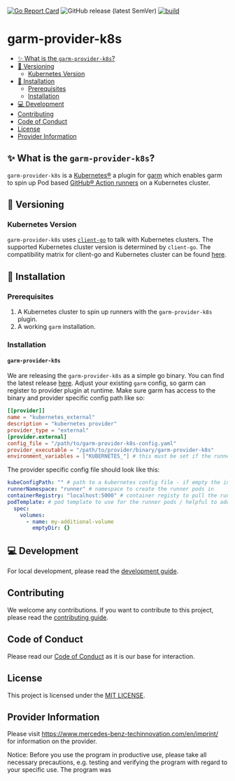 <!-- SPDX-License-Identifier: MIT -->

[![Go Report Card](https://goreportcard.com/badge/github.com/mercedes-benz/garm-operator)](https://goreportcard.com/report/github.com/mercedes-benz/garm-provider-k8s) 
![GitHub release (latest SemVer)](https://img.shields.io/github/v/release/mercedes-benz/garm-provider-k8s?sort=semver)
[![build](https://github.com/mercedes-benz/garm-provider-k8s/actions/workflows/build.yaml/badge.svg)](https://github.com/mercedes-benz/garm-provider-k8s/actions/workflows/build.yaml)

# garm-provider-k8s

<!-- toc -->
- [✨ What is the <code>garm-provider-k8s</code>?](#-what-is-the-garm-provider-k8s)
- [🔀 Versioning](#-versioning)
  - [Kubernetes Version](#kubernetes-version)
- [🚀 Installation](#-installation)
  - [Prerequisites](#prerequisites)
  - [Installation](#installation)
- [💻 Development](#-development)
- [Contributing](#contributing)
- [Code of Conduct](#code-of-conduct)
- [License](#license)
- [Provider Information](#provider-information)
<!-- /toc -->

## ✨ What is the `garm-provider-k8s`?

`garm-provider-k8s` is a [Kubernetes®](https://kubernetes.io) a plugin for [garm](https://github.com/cloudbase/garm) which enables garm to spin up Pod based [GitHub® Action runners](https://docs.github.com/en/actions/using-github-hosted-runners/about-github-hosted-runners/about-github-hosted-runners) on a Kubernetes cluster.

## 🔀 Versioning

### Kubernetes Version

`garm-provider-k8s` uses [`client-go`](https://github.com/kubernetes/client-go) to talk with
Kubernetes clusters. The supported Kubernetes cluster version is determined by `client-go`.
The compatibility matrix for client-go and Kubernetes cluster can be found
[here](https://github.com/kubernetes/client-go#compatibility-matrix).

## 🚀 Installation

### Prerequisites

1. A Kubernetes cluster to spin up runners with the `garm-provider-k8s` plugin.
2. A working `garm` installation.

### Installation

#### `garm-provider-k8s`

We are releasing the `garm-provider-k8s` as a simple go binary. You can find the latest release [here](https://github.com/mercedes-benz/garm-provider-k8s/releases).
Adjust your existing `garm` config, so garm can register to provider plugin at runtime. Make sure garm has access to the binary and provider specific config path like so:

```toml
[[provider]]
name = "kubernetes_external"
description = "kubernetes provider"
provider_type = "external"
[provider.external]
config_file = "/path/to/garm-provider-k8s-config.yaml"
provider_executable = "/path/to/provider/binary/garm-provider-k8s"
environment_variables = ["KUBERNETES_"] # this must be set if the runner-pods should run in the same cluster as garm itself is running and the attached serviceaccount should be used to create pods and the runner namespace
```

The provider specific config file should look like this:
```yaml
kubeConfigPath: "" # path to a kubernetes config file - if empty the in cluster config will be used
runnerNamespace: "runner" # namespace to create the runner pods in
containerRegistry: "localhost:5000" # container registy to pull the runner image from
podTemplate: # pod template to use for the runner pods / helpful to add sidecar containers
  spec:
    volumes:
      - name: my-additional-volume
        emptyDir: {}
```

## 💻 Development

For local development, please read the [development guide](DEVELOPMENT.md).

## Contributing

We welcome any contributions.
If you want to contribute to this project, please read the [contributing guide](CONTRIBUTING.md).

## Code of Conduct

Please read our [Code of Conduct](https://github.com/mercedes-benz/foss/blob/master/CODE_OF_CONDUCT.md) as it is our base for interaction.

## License

This project is licensed under the [MIT LICENSE](LICENSE).

## Provider Information

Please visit <https://www.mercedes-benz-techinnovation.com/en/imprint/> for information on the provider.

Notice: Before you use the program in productive use, please take all necessary precautions,
e.g. testing and verifying the program with regard to your specific use.
The program was 

